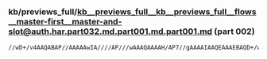 ### kb/previews_full/kb__previews_full__kb__previews_full__flows__master-first__master-and-slot@auth.har.part032.md.part001.md.part001.md (part 002)

```md
//wD+/v4AAQABAP//AAAAAwIA////AP///wAAAQAAAAH/AP7//gAAAAIAAQEAAAEBAQD+/wAAAgICAP7+/QABAgIA//3+AAAAAAD///8AAAAAAP7+/gACAAAAAgEBA
```

```
